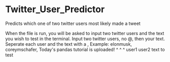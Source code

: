 # Twitter_User_Predictor

Predicts which one of two twitter users most likely made a tweet

When the file is run, you will be asked to input two twitter users and the text you wish to test in the terminal.  Input two twitter users, no @, then your text.
Seperate each user and the text with a ,
Example: elonmusk, coreymschafer, Today's pandas tutorial is uploaded!
            ^             ^                        ^
          user1         user2                  text to test
